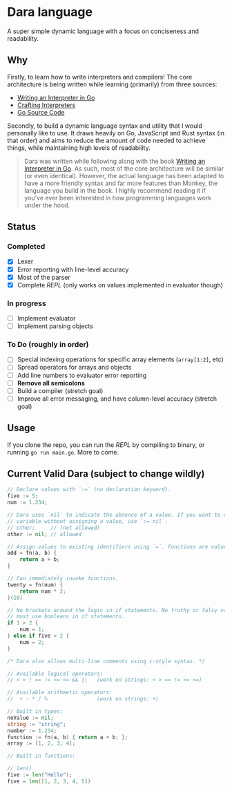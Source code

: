 # Dara language

A super simple dynamic language with a focus on conciseness and readability.

## Why

Firstly, to learn how to write interpreters and compilers! The core architecture
is being written while learning (primarily) from three sources:

- [Writing an Interpreter in Go](https://interpreterbook.com/)
- [Crafting Interpreters](https://craftinginterpreters.com/)
- [Go Source Code](https://github.com/golang/go/tree/master/src/go)

Secondly, to build a dynamic language syntax and utility that I would personally
like to use. It draws heavily on Go, JavaScript and Rust syntax (in that order)
and aims to reduce the amount of code needed to achieve things, while
maintaining high levels of readability.

> Dara was written while following along with the book
> [Writing an Interpreter in Go](https://interpreterbook.com/). As such, most of
> the core architecture will be similar (or even identical). However, the actual
> language has been adapted to have a more friendly syntax and far more features
> than Monkey, the language you build in the book. I highly recommend reading it
> if you've ever been interested in how programming languages work under the
> hood.

## Status

### Completed

- [x] Lexer
- [x] Error reporting with line-level accuracy
- [x] Most of the parser
- [x] Complete _REPL_ (only works on values implemented in evaluator though)

### In progress

- [ ] Implement evaluator
- [ ] Implement parsing objects

### To Do (roughly in order)

- [ ] Special indexing operations for specific array elements (`array[1:2]`, etc)
- [ ] Spread operators for arrays and objects
- [ ] Add line numbers to evaluator error reporting
- [ ] **Remove all semicolons**
- [ ] Build a compiler (stretch goal)
- [ ] Improve all error messaging, and have column-level accuracy (stretch goal)

## Usage

If you clone the repo, you can run the _REPL_ by compiling to binary, or running
`go run main.go`. More to come.

## Current Valid Dara (subject to change wildly)

```go
// Declare values with `:=` (no declaration keyword).
five := 5;
num := 1.234;

// Dara uses `nil` to indicate the absence of a value. If you want to declare a
// variable without assigning a value, use `:= nil`.
// other;     // (not allowed)
other := nil; // allowed

// Assign values to existing identifiers using `=`. Functions are values.
add = fn(a, b) {
    return a + b;
}

// Can immediately invoke functions.
twenty = fn(num) {
    return num * 2;
}(10)

// No brackets around the logic in if statements. No truthy or falsy values,
// must use booleans in if statements.
if 1 > 2 {
    num = 1;
} else if five > 2 {
    num = 2;
}

/* Dara also allows multi-line comments using c-style syntax. */

// Available logical operators:
// < > ! == != >= <= && ||   (work on strings: < > == != >= <=)

// Available arithmetic operators:
//  + - * / %                (work on strings: +)

// Built in types:
noValue := nil;
string := "string";
number := 1.234;
function := fn(a, b) { return a + b; };
array := [1, 2, 3, 4];

// Built in functions:

// len()
five := len("Hello");
five = len([1, 2, 3, 4, 5])
```
